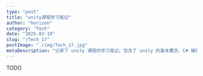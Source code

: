 ```yaml
---
type: "post"
title: "unity课程学习笔记"
author: "horizon"
category: "Tech"
date: "2025-03-19"
slug: "/Tech_17"
postImage: "./img/Tech_17.jpg"
metaDescription: "记录了 unity 课程的学习笔记。包含了 unity 的基本概念、C# 编程、unity 的基本操作、unity 的物理引擎、unity 的动画系统等内容。"
---
```


TODO
